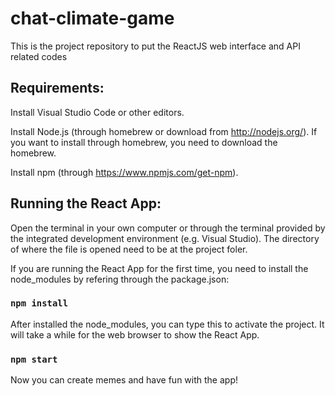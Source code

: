 # chat-climate-game
This is the project repository to put the ReactJS web interface and API related codes

## Requirements:

Install Visual Studio Code or other editors.

Install Node.js (through homebrew or download from http://nodejs.org/). If you want to install through homebrew, you need to download the homebrew.

Install npm (through https://www.npmjs.com/get-npm).

## Running the React App:

Open the terminal in your own computer or through the terminal provided by the integrated development environment (e.g. Visual Studio). 
The directory of where the file is opened need to be at the project foler. 

If you are running the React App for the first time, you need to install the node_modules by refering through the package.json:
### `npm install `

After installed the node_modules, you can type this to activate the project. It will take a while for the web browser to show the React App. 
### `npm start `


Now you can create memes and have fun with the app!
